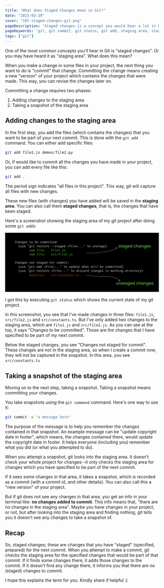 ```yaml
---
title: "What does Staged Changes mean in Git?"
date: "2023-03-19"
cover: "107-staged-changes-git.png"
pageDescription: "Staged changes is a concept you would hear a lot in Git. In this article, I explain what this term means and how it works with Git"
pageKeywords: "git, git commit, git status, git add, staging area, staged changes, not changed, changes, git project"
tags: ["git"]
---
```


One of the most common concepts you'll hear in Git is "staged changes". Or you may have heard it as "staging area". What does this mean?

When you make a change in some files in your project, the next thing you want to do is "commit" that change. Committing the change means creating a new "version" of your project which contains the changes that were made. This way, you can revise the changes later on.

Committing a change requires two phases:

1. Adding changes to the staging area
2. Taking a snapshot of the staging area

## Adding changes to the staging area

In the first step, you add the files (which contains the changes) that you want to be part of your next commit. This is done with the `git add` command. You can either add specific files:

```bash
git add file1.js demos/file2.py
```

Or, if would like to commit all the changes you have made in your project, you can add every file like this:

```bash
git add .
```

The period sign indicates "all files in this project". This way, git will capture all files with new changes.

These new files (with changes) you have added will be saved in the **staging area**. You can also call them **staged changes**, that is, the changes that have been staged.

Here's a screenshot showing the staging area of my git project after doing some `git add`s:

![Staged changes result in git](./staged-changes-git.png)

I got this by executing `git status` which shows the current state of my git project.

In this screenshot, you see that I've made changes in three files: `file1.js`, `src/file2.js` and `src/constants.ts`. But I've only added two changes to the staging area, which are `file1.js` and `src/file2.js`. As you can see at the top, it says "Changes to be committed". Those are the changes that I have specified to be part of my next commit.

Below the staged changes, you see "Changes not staged for commit". These changes are not in the staging area, so when I create a commit now, they will not be captured in the snapshot. In this area, you see `src/constants.ts`

## Taking a snapshot of the staging area

Moving on to the next step, taking a snapshot. Taking a snapshot means committing your changes.

You take snapshots using the `git command` command. Here's one way to use it:

```bash
git commit -m "a message here"
```

The purpose of the message is to help you remember the changes contained in that snapshot. An example message can be "update copyright date in footer", which means, the changes contained there, would update the copyright date in footer. It helps everyone (including you) remember what you did (or what you attempted to do).

When you attempt a snapshot, git looks into the staging area. It doesn't check your whole project for changes--it only checks the staging area for changes which you have specified to be part of the next commit.

If it sees some changes in that area, it takes a snapshot, which is recorded as a commit (with a commit id, and other details). You can also call this a "new version" of your project.

But if git does not see any changes in that area, you get an info in your terminal like: **no changes added to commit**. This info means that, "there are no changes in the staging area". Maybe you have changes in your project, or not, but after looking into the staging area and finding nothing, git tells you it doesn't see any changes to take a snapshot of.

## Recap

So, staged changes; these are changes that you have "staged" (specified, prepared) for the next commit. When you attempt to make a commit, git checks the staging area for the specified changes that would be part of that commit. If it finds some changes there, it adds those changes to the commit. If it doesn't find any change there, it informs you that there are no (staged) changes to commit.

I hope this explains the term for you. Kindly share if helpful :)